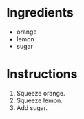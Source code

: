# Ingredients
- orange
- lemon
- sugar

# Instructions
1. Squeeze orange.
2. Squeeze lemon.
3. Add sugar.

